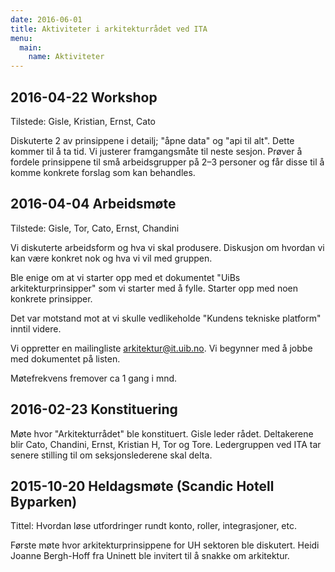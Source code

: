 ```yaml
---
date: 2016-06-01
title: Aktiviteter i arkitekturrådet ved ITA
menu:
  main:
    name: Aktiviteter
---
```


## 2016-04-22 Workshop

Tilstede: Gisle, Kristian, Ernst, Cato

Diskuterte 2 av prinsippene i detailj; "åpne data" og "api til alt".  Dette
kommer til å ta tid.  Vi justerer framgangsmåte til neste sesjon.  Prøver å
fordele prinsippene til små arbeidsgrupper på 2–3 personer og får disse til å
komme konkrete forslag som kan behandles.

## 2016-04-04 Arbeidsmøte

Tilstede: Gisle, Tor, Cato, Ernst, Chandini

Vi diskuterte arbeidsform og hva vi skal produsere.  Diskusjon om hvordan vi kan
være konkret nok og hva vi vil med gruppen.

Ble enige om at vi starter opp med et dokumentet "UiBs arkitekturprinsipper" som
vi starter med å fylle.  Starter opp med noen konkrete prinsipper.

Det var motstand mot at vi skulle vedlikeholde "Kundens tekniske platform" inntil
videre.

Vi oppretter en mailingliste <arkitektur@it.uib.no>.  Vi begynner med å jobbe
med dokumentet på listen.

Møtefrekvens fremover ca 1 gang i mnd.

## 2016-02-23 Konstituering

Møte hvor "Arkitekturrådet" ble konstituert.
Gisle leder rådet.  Deltakerene blir Cato, Chandini, Ernst, Kristian H, Tor og Tore.
Ledergruppen ved ITA tar senere stilling til om seksjonslederene skal delta.

## 2015-10-20 Heldagsmøte (Scandic Hotell Byparken)

Tittel: Hvordan løse utfordringer rundt konto, roller, integrasjoner, etc.

Første møte hvor arkitekturprinsippene for UH sektoren ble diskutert.
Heidi Joanne Bergh-Hoff fra Uninett ble invitert til å snakke om arkitektur.


